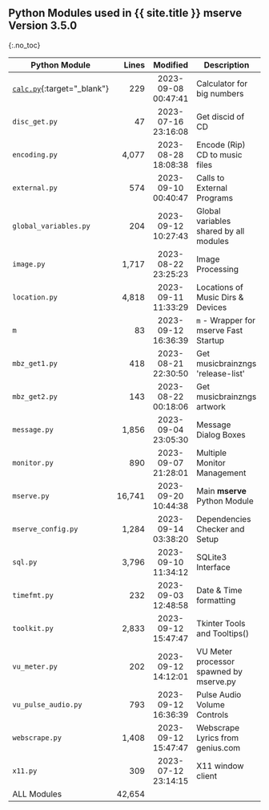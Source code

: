 ## Python Modules used in {{ site.title }} **mserve** Version 3.5.0
{:.no_toc}

| Python Module                                                                                                            |   Lines |      Modified       | Description                             |
|--------------------------------------------------------------------------------------------------------------------------|--------:|:-------------------:|-----------------------------------------|
| [`calc.py`](https://github.com/pippim/mserve/blob/main/src/mserve.py "View mserve Python source code"){:target="_blank"} |     229 | 2023-09-08 00:47:41 | Calculator for big numbers              |
| `disc_get.py`                                                                                                            |      47 | 2023-07-16 23:16:08 | Get discid of CD                        |
| `encoding.py`                                                                                                            |   4,077 | 2023-08-28 18:08:38 | Encode (Rip) CD to music files          |
| `external.py`                                                                                                            |     574 | 2023-09-10 00:40:47 | Calls to External Programs              |
| `global_variables.py`                                                                                                    |     204 | 2023-09-12 10:27:43 | Global variables shared by all modules  |
| `image.py`                                                                                                               |   1,717 | 2023-08-22 23:25:23 | Image Processing                        |
| `location.py`                                                                                                            |   4,818 | 2023-09-11 11:33:29 | Locations of Music Dirs & Devices       |
| `m`                                                                                                                      |      83 | 2023-09-12 16:36:39 | `m` - Wrapper for mserve Fast Startup   |
| `mbz_get1.py`                                                                                                            |     418 | 2023-08-21 22:30:50 | Get musicbrainzngs 'release-list'       |
| `mbz_get2.py`                                                                                                            |     143 | 2023-08-22 00:18:06 | Get musicbrainzngs artwork              |
| `message.py`                                                                                                             |   1,856 | 2023-09-04 23:05:30 | Message Dialog Boxes                    |
| `monitor.py`                                                                                                             |     890 | 2023-09-07 21:28:01 | Multiple Monitor Management             |
| `mserve.py`                                                                                                              |  16,741 | 2023-09-20 10:44:38 | Main **mserve** Python Module           |
| `mserve_config.py`                                                                                                       |   1,284 | 2023-09-14 03:38:20 | Dependencies Checker and Setup          |
| `sql.py`                                                                                                                 |   3,796 | 2023-09-10 11:34:12 | SQLite3 Interface                       |
| `timefmt.py`                                                                                                             |     232 | 2023-09-03 12:48:58 | Date & Time formatting                  |
| `toolkit.py`                                                                                                             |   2,833 | 2023-09-12 15:47:47 | Tkinter Tools and Tooltips()            |
| `vu_meter.py`                                                                                                            |     202 | 2023-09-12 14:12:01 | VU Meter processor spawned by mserve.py |
| `vu_pulse_audio.py`                                                                                                      |     793 | 2023-09-12 16:36:39 | Pulse Audio Volume Controls             |
| `webscrape.py`                                                                                                           |   1,408 | 2023-09-12 15:47:47 | Webscrape Lyrics from genius.com        |
| `x11.py`                                                                                                                 |     309 | 2023-07-12 23:14:15 | X11 window client                       |
| ALL Modules                                                                                                              |  42,654 |                     |                                         |
